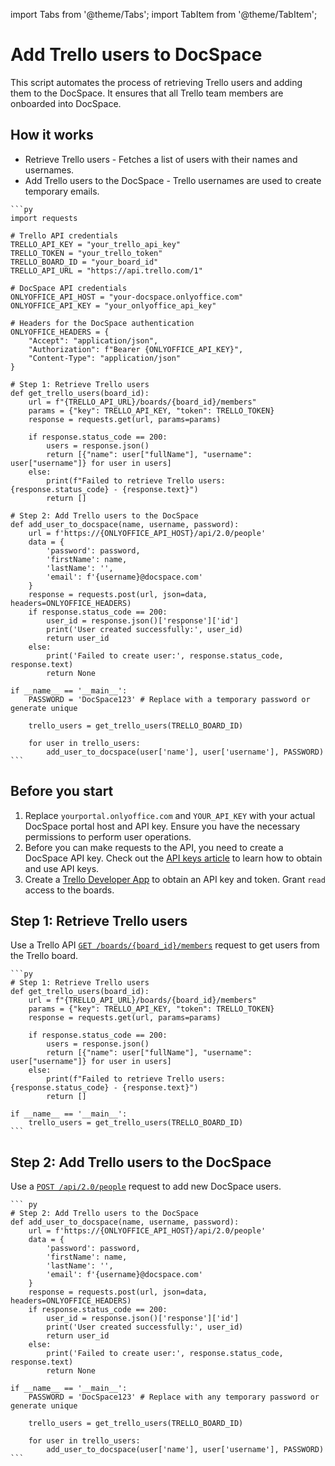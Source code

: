 import Tabs from '@theme/Tabs';
import TabItem from '@theme/TabItem';

# Add Trello users to DocSpace
This script automates the process of retrieving Trello users and adding them to the DocSpace. It ensures that all Trello team members are onboarded into DocSpace.

## How it works
- Retrieve Trello users - Fetches a list of users with their names and usernames.
- Add Trello users to the DocSpace - Trello usernames are used to create temporary emails.

<Tabs>
  <TabItem value="py" label="Python">

    ```py
    import requests

    # Trello API credentials
    TRELLO_API_KEY = "your_trello_api_key"
    TRELLO_TOKEN = "your_trello_token"
    TRELLO_BOARD_ID = "your_board_id"
    TRELLO_API_URL = "https://api.trello.com/1"

    # DocSpace API credentials
    ONLYOFFICE_API_HOST = "your-docspace.onlyoffice.com"
    ONLYOFFICE_API_KEY = "your_onlyoffice_api_key"

    # Headers for the DocSpace authentication
    ONLYOFFICE_HEADERS = {
        "Accept": "application/json",
        "Authorization": f"Bearer {ONLYOFFICE_API_KEY}",
        "Content-Type": "application/json"
    }

    # Step 1: Retrieve Trello users
    def get_trello_users(board_id):
        url = f"{TRELLO_API_URL}/boards/{board_id}/members"
        params = {"key": TRELLO_API_KEY, "token": TRELLO_TOKEN}
        response = requests.get(url, params=params)

        if response.status_code == 200:
            users = response.json()
            return [{"name": user["fullName"], "username": user["username"]} for user in users]
        else:
            print(f"Failed to retrieve Trello users: {response.status_code} - {response.text}")
            return []

    # Step 2: Add Trello users to the DocSpace
    def add_user_to_docspace(name, username, password):
        url = f'https://{ONLYOFFICE_API_HOST}/api/2.0/people'
        data = {
            'password': password,
            'firstName': name,
            'lastName': '',
            'email': f'{username}@docspace.com'
        }
        response = requests.post(url, json=data, headers=ONLYOFFICE_HEADERS)
        if response.status_code == 200:
            user_id = response.json()['response']['id']
            print('User created successfully:', user_id)
            return user_id
        else:
            print('Failed to create user:', response.status_code, response.text)
            return None

    if __name__ == '__main__':
        PASSWORD = 'DocSpace123' # Replace with a temporary password or generate unique

        trello_users = get_trello_users(TRELLO_BOARD_ID)

        for user in trello_users:
            add_user_to_docspace(user['name'], user['username'], PASSWORD)
    ```

  </TabItem>
</Tabs>

## Before you start
1. Replace `yourportal.onlyoffice.com` and `YOUR_API_KEY` with your actual DocSpace portal host and API key. Ensure you have the necessary permissions to perform user operations.
2. Before you can make requests to the API, you need to create a DocSpace API key. Check out the [API keys article](../../../get-started/authentication/api-keys/) to learn how to obtain and use API keys.
3. Create a [Trello Developer App](https://developer.atlassian.com/cloud/trello/power-ups/rest-api-client/) to obtain an API key and token. Grant `read` access to the boards.

## Step 1: Retrieve Trello users
Use a Trello API [`GET /boards/{board_id}/members`](https://developer.atlassian.com/cloud/trello/rest/api-group-boards/#api-boards-id-members-get) request to get users from the Trello board.

<Tabs>
  <TabItem value="py" label="Python">

    ```py
    # Step 1: Retrieve Trello users
    def get_trello_users(board_id):
        url = f"{TRELLO_API_URL}/boards/{board_id}/members"
        params = {"key": TRELLO_API_KEY, "token": TRELLO_TOKEN}
        response = requests.get(url, params=params)

        if response.status_code == 200:
            users = response.json()
            return [{"name": user["fullName"], "username": user["username"]} for user in users]
        else:
            print(f"Failed to retrieve Trello users: {response.status_code} - {response.text}")
            return []

    if __name__ == '__main__':
        trello_users = get_trello_users(TRELLO_BOARD_ID)
    ```

  </TabItem>
</Tabs>

## Step 2: Add Trello users to the DocSpace
Use a [`POST /api/2.0/people`](../../../usage-api/add-member) request to add new DocSpace users.

<Tabs>
  <TabItem value="py" label="Python">

    ``` py
    # Step 2: Add Trello users to the DocSpace
    def add_user_to_docspace(name, username, password):
        url = f'https://{ONLYOFFICE_API_HOST}/api/2.0/people'
        data = {
            'password': password,
            'firstName': name,
            'lastName': '',
            'email': f'{username}@docspace.com'
        }
        response = requests.post(url, json=data, headers=ONLYOFFICE_HEADERS)
        if response.status_code == 200:
            user_id = response.json()['response']['id']
            print('User created successfully:', user_id)
            return user_id
        else:
            print('Failed to create user:', response.status_code, response.text)
            return None

    if __name__ == '__main__':
        PASSWORD = 'DocSpace123' # Replace with any temporary password or generate unique

        trello_users = get_trello_users(TRELLO_BOARD_ID)

        for user in trello_users:
            add_user_to_docspace(user['name'], user['username'], PASSWORD)
    ```

  </TabItem>
</Tabs>
